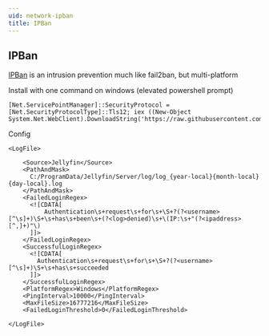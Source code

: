 ```yaml
---
uid: network-ipban
title: IPBan
---
```


## IPBan

[IPBan](https://github.com/DigitalRuby/IPBan) is an intrusion prevention much like fail2ban, but multi-platform

Install with one command on windows (elevated powershell prompt)

```
[Net.ServicePointManager]::SecurityProtocol = [Net.SecurityProtocolType]::Tls12; iex ((New-Object System.Net.WebClient).DownloadString('https://raw.githubusercontent.com/DigitalRuby/IPBan/master/IPBanCore/Windows/Scripts/install_latest.ps1'))
```

Config
```
<LogFile>

	<Source>Jellyfin</Source>
	<PathAndMask>
	  C:/ProgramData/Jellyfin/Server/log/log_{year-local}{month-local}{day-local}.log
	</PathAndMask>
	<FailedLoginRegex>
	  <![CDATA[
		  Authentication\s+request\s+for\s+\S+?(?<username>[^\s]+)\S+\s+has\s+been\s+(?<log>denied)\s+\(IP:\s+"(?<ipaddress>[^,]+)"\)
	  ]]>
	</FailedLoginRegex>
	<SuccessfulLoginRegex>
	  <![CDATA[
		Authentication\s+request\s+for\s+\S+?(?<username>[^\s]+)\S+\s+has\s+succeeded
	  ]]>
	</SuccessfulLoginRegex>
	<PlatformRegex>Windows</PlatformRegex>
	<PingInterval>10000</PingInterval>
	<MaxFileSize>16777216</MaxFileSize>
	<FailedLoginThreshold>0</FailedLoginThreshold>

</LogFile>
```